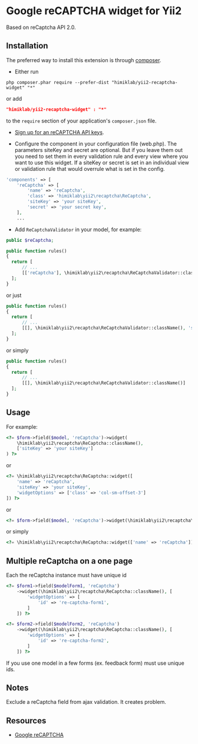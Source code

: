 Google reCAPTCHA widget for Yii2
================================
Based on reCaptcha API 2.0.

Installation
------------
The preferred way to install this extension is through [composer](http://getcomposer.org/download/).

* Either run

```
php composer.phar require --prefer-dist "himiklab/yii2-recaptcha-widget" "*"
```

or add

```json
"himiklab/yii2-recaptcha-widget" : "*"
```

to the `require` section of your application's `composer.json` file.

* [Sign up for an reCAPTCHA API keys](https://www.google.com/recaptcha/admin#createsite).

* Configure the component in your configuration file (web.php). The parameters siteKey and secret are optional.
But if you leave them out you need to set them in every validation rule and every view where you want to use this widget.
If a siteKey or secret is set in an individual view or validation rule that would overrule what is set in the config.

```php
'components' => [
    'reCaptcha' => [
        'name' => 'reCaptcha',
        'class' => 'himiklab\yii2\recaptcha\ReCaptcha',
        'siteKey' => 'your siteKey',
        'secret' => 'your secret key',
    ],
    ...
```

* Add `ReCaptchaValidator` in your model, for example:

```php
public $reCaptcha;

public function rules()
{
  return [
      // ...
      [['reCaptcha'], \himiklab\yii2\recaptcha\ReCaptchaValidator::className(), 'secret' => 'your secret key', 'uncheckedMessage' => 'Please confirm that you are not a bot.']
  ];
}
```

or just

```php
public function rules()
{
  return [
      // ...
      [[], \himiklab\yii2\recaptcha\ReCaptchaValidator::className(), 'secret' => 'your secret key']
  ];
}
```

or simply

```php
public function rules()
{
  return [
      // ...
      [[], \himiklab\yii2\recaptcha\ReCaptchaValidator::className()]
  ];
}
```

Usage
-----
For example:

```php
<?= $form->field($model, 'reCaptcha')->widget(
    \himiklab\yii2\recaptcha\ReCaptcha::className(),
    ['siteKey' => 'your siteKey']
) ?>
```

or

```php
<?= \himiklab\yii2\recaptcha\ReCaptcha::widget([
    'name' => 'reCaptcha',
    'siteKey' => 'your siteKey',
    'widgetOptions' => ['class' => 'col-sm-offset-3']
]) ?>
```

or

```php
<?= $form->field($model, 'reCaptcha')->widget(\himiklab\yii2\recaptcha\ReCaptcha::className()) ?>
```

or simply

```php
<?= \himiklab\yii2\recaptcha\ReCaptcha::widget(['name' => 'reCaptcha']) ?>
```

Multiple reCaptcha on a one page
-----
Each the reCaptcha instance must have unique id
```php
<?= $form1->field($modelForm1, 'reCaptcha')
    ->widget(\himiklab\yii2\recaptcha\ReCaptcha::className(), [
        'widgetOptions' => [
            'id' => 're-captcha-form1',
        ]
    ]) ?>

<?= $form2->field($modelForm2, 'reCaptcha')
    ->widget(\himiklab\yii2\recaptcha\ReCaptcha::className(), [
        'widgetOptions' => [
            'id' => 're-captcha-form2',
        ]
    ]) ?>
```
If you use one model in a few forms (ex. feedback form) must use unique ids.

Notes
-----
Exclude a reCaptcha field from ajax validation. It creates problem.

Resources
---------
* [Google reCAPTCHA](https://developers.google.com/recaptcha)
